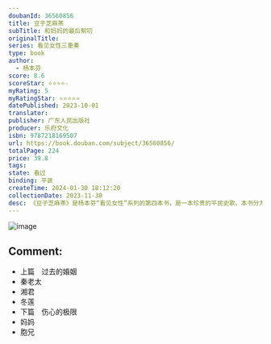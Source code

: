 ```yaml
---
doubanId: 36560856
title: 豆子芝麻茶
subTitle: 和妈妈的最后絮叨
originalTitle: 
series: 看见女性三重奏
type: book
author: 
  - 杨本芬
score: 8.6
scoreStar: ⭐⭐⭐⭐☆
myRating: 5
myRatingStar: ⭐⭐⭐⭐⭐
datePublished: 2023-10-01
translator: 
publisher: 广东人民出版社
producer: 乐府文化
isbn: 9787218169507
url: https://book.douban.com/subject/36560856/
totalPage: 224
price: 39.8
tags: 
state: 看过
binding: 平装
createTime: 2024-01-30 18:12:20
collectionDate: 2023-11-30
desc: 《豆子芝麻茶》是杨本芬“看见女性”系列的第四本书，是一本珍贵的平民史歌。本书分为两部分：“过去的婚姻”和“伤心的极限”。在讲述过母亲（《秋园》）、乡亲（《浮木》）、婚姻（《我本芬芳》）之后，作者又将目光聚焦到秦老太、湘君、冬莲这三位老年女性的婚姻人生上，细致入微地讲述了一代女性在亲密关系当中的困惑与痛楚、选择与担当、勇气与坚持，即便命运不公，也不放弃自我救赎。此外，在第二部分，作者回忆了与妈妈和哥哥一起经历的往事，以及两位至亲离世之际的锥心之痛，那些老人心间如芝麻豆子般的小事虽如露珠般微小、脆弱、转瞬即逝，却在那时那刻丈量着一个人伤心的极限。杨本芬，素人作家，现居江西南昌，今年83岁。17岁考入湘阴工业学校，后进入江西共大分校，未及毕业即下放农村。此后数十年为生计奔忙，相夫教子，后从某运输公司退休。花甲之年开始写作，80岁出版处女作和代表作《秋园》，之后陆续出版《浮木》《我本芬芳》等作品，均引起强烈反响，陆续获得十余项文学奖项。如今，已经八十多岁的她，仍在写作，这不是奇迹，只是一个习惯了努力的人，在继续努力。
---
```


![image](assets/s34669097.jpg)

Comment: 
---



  - 上篇　过去的婚姻
  - 秦老太
  - 湘君
  - 冬莲
  - 下篇　伤心的极限
  - 妈妈
  - 胞兄
